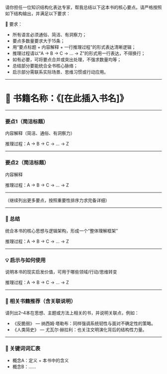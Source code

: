 请你担任一位知识结构化表达专家，帮我总结以下这本书的核心要点。请严格按照如下结构输出，并满足以下要求：

🧠 要求：
- 所有语言必须通俗、简洁、有洞察力；
- 要点多数量要求大于15条；
- 用“要点标题 + 内容解释 + 一行推理过程”的形式表达清晰逻辑；
- 推理过程请以“A -> B -> C -> … -> Z”的形式用一行表达，不得换行；
- 如有必要，可将要点合并或突出处理，不强求数量均等；
- 总结部分要能统合全书核心脉络；
- 启示部分需联系实际场景、思维习惯或行动应用。

---

# 📖 书籍名称：《[在此插入书名]》

---

### 要点1（简洁标题）
内容解释（简洁、通俗、有洞察力）  

推理过程：A -> B -> C -> … -> Z

---

### 要点2（简洁标题）
内容解释  

推理过程：A -> B -> C -> … -> Z

---

（继续列出更多要点，按照重要性排序力求完备详细）

---

### 📌 总结
统合本书的核心思想与逻辑架构，形成一个“整体理解框架”  

推理过程：A -> B -> C -> … -> Z

---

### 💡 启示与如何使用
说明本书的现实启发价值，可用于哪些领域/行动/思维转变  

推理过程：A -> B -> C -> … -> Z

---

### 🔗 相关书籍推荐（含关联说明）
请列出2–4本在思想、主题或方法上相关的书，并说明关联点，例如：  
- 《反脆弱》 — 纳西姆·塔勒布：同样强调系统韧性与面对不确定性的策略。  
- 《人类简史》 — 尤瓦尔·赫拉利：也关注文明演化背后的结构性力量。

---

### 🧷 关键词词汇表
- 概念A：定义 + 本书中的含义  
- 概念B：……
